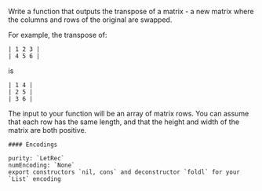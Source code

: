 Write a function that outputs the transpose of a matrix - a new matrix
where the columns and rows of the original are swapped.

For example, the transpose of:

    | 1 2 3 |
    | 4 5 6 |

is

    | 1 4 |
    | 2 5 |
    | 3 6 |

The input to your function will be an array of matrix rows. You can
assume that each row has the same length, and that the height and
width of the matrix are both positive.

```if:lambdacalc
#### Encodings

purity: `LetRec`
numEncoding: `None`
export constructors `nil, cons` and deconstructor `foldl` for your `List` encoding
```
